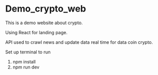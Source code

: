 # Demo_crypto_web
This is a demo website about crypto. 

Using React for landing page. 

API used to crawl news and update data real time for data coin crypto.

Set up terminal to run
1. npm install
2. npm run dev
